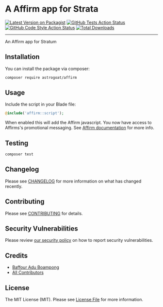 # A Affirm app for Strata

[![Latest Version on Packagist](https://img.shields.io/packagist/v/astrogoat/affirm.svg?style=flat-square)](https://packagist.org/packages/astrogoat/affirm)
[![GitHub Tests Action Status](https://img.shields.io/github/workflow/status/astrogoat/affirm/run-tests?label=tests)](https://github.com/astrogoat/affirm/actions?query=workflow%3Arun-tests+branch%3Amain)
[![GitHub Code Style Action Status](https://img.shields.io/github/workflow/status/astrogoat/affirm/Check%20&%20fix%20styling?label=code%20style)](https://github.com/astrogoat/affirm/actions?query=workflow%3A"Check+%26+fix+styling"+branch%3Amain)
[![Total Downloads](https://img.shields.io/packagist/dt/astrogoat/affirm.svg?style=flat-square)](https://packagist.org/packages/astrogoat/affirm)

---

An Affirm app for Stratum

## Installation

You can install the package via composer:

```bash
composer require astrogoat/affirm
```

## Usage

Include the script in your Blade file:

```php
@include('affirm::script');
```

When enabled this will add the Affirm javascript. You now have access to Affirms's promotional messaging.
See [Affirm documentation](https://docs.affirm.com/developers/docs/promo-messaging-getting-started/) for more info.


## Testing

```bash
composer test
```

## Changelog

Please see [CHANGELOG](CHANGELOG.md) for more information on what has changed recently.

## Contributing

Please see [CONTRIBUTING](.github/CONTRIBUTING.md) for details.

## Security Vulnerabilities

Please review [our security policy](../../security/policy) on how to report security vulnerabilities.

## Credits

- [Baffour Adu Boampong](https://github.com/baffouradu)
- [All Contributors](../../contributors)



## License

The MIT License (MIT). Please see [License File](LICENSE.md) for more information.
